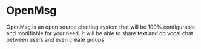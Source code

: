 # OpenMsg
OpenMsg is an open source chatting system that will be 100% configurable and modifiable for your need. It will be able to share text and do vocal chat between users and even create groups
